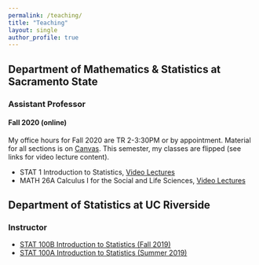 ```yaml
---
permalink: /teaching/
title: "Teaching"
layout: single
author_profile: true
---
```


## Department of Mathematics & Statistics at Sacramento State
### Assistant Professor
#### Fall 2020 (online)
My office hours for Fall 2020 are TR 2-3:30PM or by appointment. Material for all sections is on [Canvas](https://csus.instructure.com/). This semester, my classes are flipped (see links for video lecture content).
- STAT 1 Introduction to Statistics, <a href="https://www.youtube.com/playlist?list=PLuMDlHzKEzEFDn6yfD9D3DCsp_j2AfDvm" target="_blank">Video Lectures</a>
- MATH 26A Calculus I for the Social and Life Sciences, <a href="https://www.youtube.com/playlist?list=PLuMDlHzKEzEHVDBeTH5I_ghfON5ev4vCv">Video Lectures</a>

## Department of Statistics at UC Riverside
### Instructor
- [STAT 100B Introduction to Statistics (Fall 2019)](https://lgpcappiello.github.io/teaching/stat100b/)
- [STAT 100A Introduction to Statistics (Summer 2019)](https://lgpcappiello.github.io/teaching/stat100a/)
